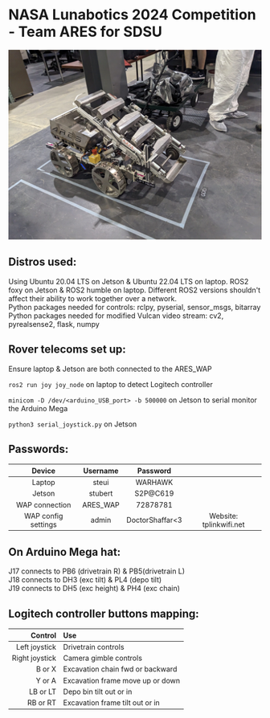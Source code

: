 # NASA Lunabotics 2024 Competition - Team ARES for SDSU
![Rover picture](rover.jpg)

## Distros used:
Using Ubuntu 20.04 LTS on Jetson & Ubuntu 22.04 LTS on laptop.  ROS2 foxy on Jetson & ROS2 humble on laptop.  Different ROS2 versions shouldn't affect their ability to work together over a network.  
Python packages needed for controls:  rclpy, pyserial, sensor_msgs, bitarray  
Python packages needed for modified Vulcan video stream:  cv2, pyrealsense2, flask, numpy  


## Rover telecoms set up:
Ensure laptop & Jetson are both connected to the ARES_WAP

`ros2 run joy joy_node` on laptop to detect Logitech controller

`minicom -D /dev/<arduino_USB_port> -b 500000` on Jetson to serial monitor the Arduino Mega

`python3 serial_joystick.py` on Jetson

<run vulcan video stream on Jetson command>

<connect to appropriate IP address to view video stream on laptop>


## Passwords:
| Device              | Username | Password        |                         |
| :-----------------: | :------: | :-------------: | :---------------------: |
| Laptop              | steui    | WARHAWK         |                         |
| Jetson              | stubert  | S2P@C619        |                         |
| WAP connection      | ARES_WAP | 72878781        |                         |
| WAP config settings | admin    | DoctorShaffar<3 | Website: tplinkwifi.net |

## On Arduino Mega hat:
J17 connects to PB6 (drivetrain R) & PB5(drivetrain L)  
J18 connects to DH3 (exc tilt) & PL4 (depo tilt)  
J19 connects to DH5 (exc height) & PH4 (exc chain)  

## Logitech controller buttons mapping:
| Control        | Use                              |
| -------------: | :------------------------------  |
| Left joystick  | Drivetrain controls              |
| Right joystick | Camera gimble controls           |
| B or X         | Excavation chain fwd or backward |
| Y or A         | Excavation frame move up or down |
| LB or LT       | Depo bin tilt out or in          |
| RB or RT       | Excavation frame tilt out or in  |
